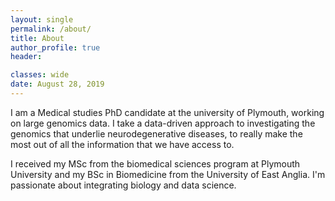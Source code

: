 ```yaml
---
layout: single
permalink: /about/
title: About
author_profile: true
header:

classes: wide
date: August 28, 2019
---
```


I am a Medical studies PhD candidate at the university of Plymouth, working on large genomics data. I take a data-driven approach to investigating the genomics that underlie neurodegenerative diseases, to really make the most out of all the information that we have access to. 

I received my MSc from the biomedical sciences program at Plymouth University and my BSc in Biomedicine from the University of East Anglia. I'm passionate about integrating biology and data science.



